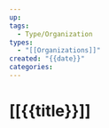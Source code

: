 ```yaml
---
up: 
tags:
  - Type/Organization
types:
  - "[[Organizations]]"
created: "{{date}}"
categories:
---
```

# [[{{title}}]]


